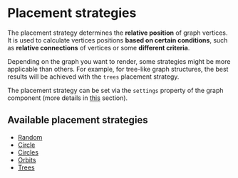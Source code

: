 # Placement strategies

<!-- TODO - add link to the graph component section -->

The placement strategy determines the **relative position** of graph vertices. It is used to calculate vertices positions **based on certain conditions**, such as **relative connections** of vertices or some **different criteria**.

Depending on the graph you want to render, some strategies might be more applicable than others. For example, for tree-like graph structures, the best results will be achieved with the `trees` placement strategy.

The placement strategy can be set via the `settings` property of the graph component (more details in [this]() section).

## Available placement strategies

- [Random](pages/placement/random.md)
- [Circle](pages/placement/circle.md)
- [Circles](pages/placement/circles.md)
- [Orbits](pages/placement/orbits.md)
- [Trees](pages/placement/trees.md)
